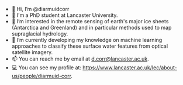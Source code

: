 - 👋 Hi, I’m @diarmuidcorr
- 🏢 I'm a PhD student at Lancaster University.
- 👀 I’m interested in the remote sensing of earth's major ice sheets (Antarctica and Greenland) and in particular methods used to map supraglacial hydrology.
- 🌱 I’m currently developing my knowledge on machine learning approaches to classify these surface water features from optical satellite imagery.
- 📫 You can reach me by email at d.corr@lancaster.ac.uk.
- 💻 You can see my profile at: https://www.lancaster.ac.uk/lec/about-us/people/diarmuid-corr.
